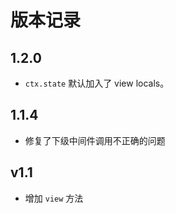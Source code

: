 # 版本记录

## 1.2.0

- `ctx.state` 默认加入了 view locals。

## 1.1.4

- 修复了下级中间件调用不正确的问题

## v1.1

- 增加 `view` 方法
